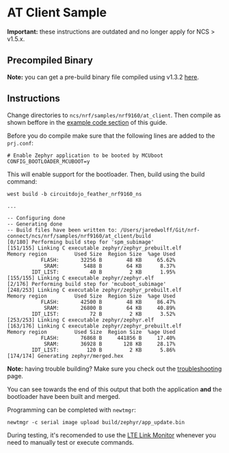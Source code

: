 # AT Client Sample

**Important:** these instructions are outdated and no longer apply for NCS >
v1.5.x.

## Precompiled Binary

**Note:** you can get a pre-build binary file compiled using v1.3.2
[here](files/at-client-v1.3.2.bin).

## Instructions

Change directories to `ncs/nrf/samples/nrf9160/at_client`. Then compile as shown
beffore in the [example code section](nrf9160-example-code.md) of this guide.

Before you do compile make sure that the following lines are added to the
`prj.conf`:

```
# Enable Zephyr application to be booted by MCUboot
CONFIG_BOOTLOADER_MCUBOOT=y
```

This will enable support for the bootloader. Then, build using the build
command:

```
west build -b circuitdojo_feather_nrf9160_ns

...

-- Configuring done
-- Generating done
-- Build files have been written to: /Users/jaredwolff/Git/nrf-connect/ncs/nrf/samples/nrf9160/at_client/build
[0/180] Performing build step for 'spm_subimage'
[151/155] Linking C executable zephyr/zephyr_prebuilt.elf
Memory region         Used Size  Region Size  %age Used
           FLASH:       32256 B        48 KB     65.62%
            SRAM:        5488 B        64 KB      8.37%
        IDT_LIST:          40 B         2 KB      1.95%
[155/155] Linking C executable zephyr/zephyr.elf
[2/176] Performing build step for 'mcuboot_subimage'
[248/253] Linking C executable zephyr/zephyr_prebuilt.elf
Memory region         Used Size  Region Size  %age Used
           FLASH:       42500 B        48 KB     86.47%
            SRAM:       26800 B        64 KB     40.89%
        IDT_LIST:          72 B         2 KB      3.52%
[253/253] Linking C executable zephyr/zephyr.elf
[163/176] Linking C executable zephyr/zephyr_prebuilt.elf
Memory region         Used Size  Region Size  %age Used
           FLASH:       76868 B     441856 B     17.40%
            SRAM:       36928 B       128 KB     28.17%
        IDT_LIST:         120 B         2 KB      5.86%
[174/174] Generating zephyr/merged.hex
```

**Note:** having trouble building? Make sure you check out the
[troubleshooting](nrf9160-troubleshooting.md) page.

You can see towards the end of this output that both the application **and** the
bootloader have been built and merged.

Programming can be completed with `newtmgr`:

```
newtmgr -c serial image upload build/zephyr/app_update.bin
```

During testing, it's recomended to use the
[LTE Link Monitor](nrf9160-nrf-connect-desktop.md#using-with-lte-link-monitor)
whenever you need to manually test or execute commands.
